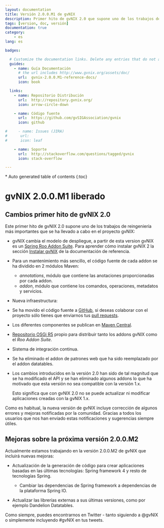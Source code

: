 ```yaml
---
layout: documentation
title: Versión 2.0.0.M1 de gvNIX
description: Primer hito de gvNIX 2.0 que supone uno de los trabajos de reingeniería más importantes que se ha llevado a cabo en el proyecto gvNIX
tags: [version, doc, versión]
documentation: true
category:
    - es
lang: es

badges:

  # Customize the documentation links. Delete any entries that do not apply.
  guides:
    - name: Guía Documentación
      # the url includes http://www.gvnix.org/assets/doc/
      url:  gvnix-2.0.0.M1-reference-docs/
      icon: book

  links:
    - name: Repositorio Distribución
      url:  http://repository.gvnix.org/
      icon: arrow-circle-down

    - name: Código fuente
      url:  https://github.com/gvSIGAssociation/gvnix
      icon: github

#     - name: Issues (JIRA)
#      url:
#      icon: leaf

    - name: Soporte
      url:  http://stackoverflow.com/questions/tagged/gvnix
      icon: stack-overflow

---
```


<section id="table-of-contents" class="toc">
<div id="drawer" markdown="1">
*  Auto generated table of contents
{:toc}
</div>
</section><!-- /#table-of-contents -->

# gvNIX 2.0.0.M1 liberado

## Cambios primer hito de gvNIX 2.0

Este primer hito de gvNIX 2.0 supone uno de los trabajos de reingeniería más
importantes que se ha llevado a cabo en el proyecto gvNIX:

* gvNIX cambia el modelo de despliegue, a partir de esta version gvNIX es un
  [Spring Roo Addon Suite](http://docs.spring.io/spring-roo/docs/2.0.0.M1/reference/html/#roo-addon-suites).
  Para aprender cómo instalar gvNIX 2 la sección
  [Instalar gvNIX](http://www.gvnix.org/assets/doc/gvnix-2.0.0.M1-reference-docs/#3-instalar-gvnix) de la documentación de referencia.
* Para un mantenimiento más sencillo, el código fuente de cada addon se ha
  dividido en 2 módulos Maven:

  * _annotations_, módulo que contiene las anotaciones proporcionadas por cada
   addon.
  * _addon_, módulo que contiene los comandos, operaciones, metadatos y
   servicios.

* Nueva infraestructura:

 * Se ha movido el código fuente a
   [GitHub](https://github.com/gvSIGAssociation/gvnix),
   si deseas colaborar con el proyecto sólo tienes que enviarnos tus
   [pull requests](https://github.com/gvSIGAssociation/gvnix/pulls).
 * Los diferentes componentes se publican en
   [Maven Central](http://repo1.maven.org/maven2/org/gvnix/).
 * [Repositorio OSGi R5](http://repository.gvnix.org/) propio para distribuir
   tanto los addons gvNIX como el _Roo Addon Suite_.
 * Sistema de integración continua.

* Se ha eliminado el addon de patrones web que ha sido reemplazado por el
  addon datatables.

* Los cambios introducidos en la versión 2.0 han sido de tal magnitud que se
  ha modificado el API y se han eliminado algunos addons lo que ha motivado
  que esta versión no sea compatible con la versión 1.x.

  Esto significa que con gvNIX 2.0 no se puede actualizar ni modificar
aplicaciones creadas con la gvNIX 1.x.

Como es habitual, la nueva versión de gvNIX incluye corrección de algunos
errores y mejoras notificadas por la comunidad. Gracias a todos los usuarios
que nos han enviado estas notificaciones y sugerencias siempre útiles.


## Mejoras sobre la próxima versión 2.0.0.M2

Actualmente estamos trabajando en la versión 2.0.0.M2 de gvNIX que incluirá
nuevas mejoras:

* Actualización de la generación de código para crear aplicaciones basadas en
  las últimas tecnologías: Spring framework 4 y resto de tecnologías Spring.

  * Cambiar las dependencias de Spring framework a dependencias de la
   plataforma Spring IO.

* Actualizar las librerías externas a sus últimas versiones, como por ejemplo
  Dandelion Datatables.

Como siempre, puedes encontrarnos en Twitter - tanto siguiendo a @gvNIX o
simplemente incluyendo #gvNIX en tus tweets.


